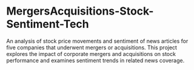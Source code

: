 # MergersAcquisitions-Stock-Sentiment-Tech
An analysis of stock price movements and sentiment of news articles for five companies that underwent mergers or acquisitions. This project explores the impact of corporate mergers and acquisitions on stock performance and examines sentiment trends in related news coverage.
